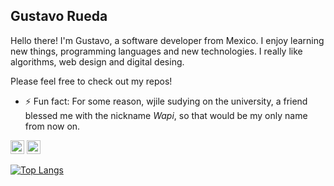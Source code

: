 ## Gustavo Rueda
Hello there! I'm Gustavo, a software developer from Mexico. I enjoy learning new things, programming languages and new technologies. I really like algorithms, web design and digital desing.

Please feel free to check out my repos!

- ⚡ Fun fact: For some reason, wjile sudying on the university, a friend blessed me with the nickname _Wapi_, so that would be my only name from now on.

[<img alt="LinkedIn" width="22px" src="https://cdn.jsdelivr.net/npm/simple-icons@v3/icons/linkedin.svg" />][linkedin]
[<img alt="GitHub" width="22px" src="https://cdn.jsdelivr.net/npm/simple-icons@v3/icons/github.svg" />][github]

[linkedin]: https://www.linkedin.com/in/gustavo-rueda/
[github]: https://github.com/GustavoRuedaEnriquez


[![Top Langs](https://github-readme-stats.vercel.app/api/top-langs/?username=GustavoRuedaEnriquez&exclude_repo=rise-practice-1,rse-practica-3,rse-practica-2,rse-practica-1,Ramirez_Rueda_PracticaNo4,Rueda_EX2,Ramirez_Rueda_TareaNo14,Ramirez_Rueda_Practica3,Ramirez_Rueda_TareaNo13,Ramirez_Rueda_Practica2,Ramirez_Rueda_TareaNo11,Ramirez_Rueda_TareaNo10,Ramirez_Rueda_TareaNo9,Ramirez_Rueda_Examen_1,Ramirez_Rueda_Practica1,Ramirez_Rueda_TareaNo8,Ramirez_Rueda_TareaNo6,Ramirez_Rueda_TareaNo5,Ramirez_Rueda_TareaNo3&hide=html,css,scss)](https://github.com/anuraghazra/github-readme-stats)
<!--
**GustavoRuedaEnriquez/GustavoRuedaEnriquez** is a ✨ _special_ ✨ repository because its `README.md` (this file) appears on your GitHub profile.

Here are some ideas to get you started:

- 🔭 I’m currently working on ...
- 🌱 I’m currently learning ...
- 👯 I’m looking to collaborate on ...
- 🤔 I’m looking for help with ...
- 💬 Ask me about ...
- 📫 How to reach me: ...
- 😄 Pronouns: ...

-->
